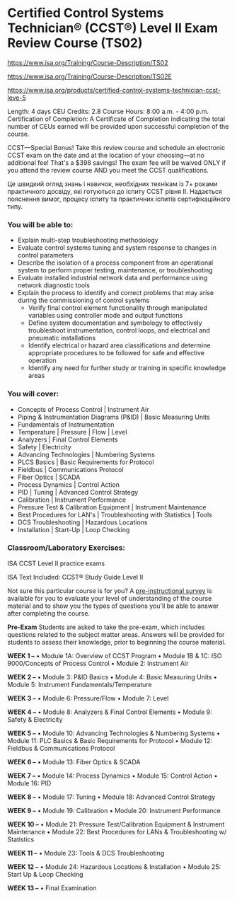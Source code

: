 # Certified Control Systems Technician® (CCST®) Level II Exam Review Course (TS02)

https://www.isa.org/Training/Course-Description/TS02

https://www.isa.org/Training/Course-Description/TS02E

https://www.isa.org/products/certified-control-systems-technician-ccst-leve-5

Length: 4 days
CEU Credits: 2.8
Course Hours: 8:00 a.m. - 4:00 p.m.
Certification of Completion: A Certificate of  Completion indicating the total number of CEUs earned will be provided  upon successful completion of the course.

CCST—Special Bonus!
 Take this review course and schedule an electronic CCST exam on the date and at the location of your choosing—at no additional fee! That's a  $398 savings! The exam fee will be waived ONLY if you attend the review  course AND you meet the CCST qualifications.

Це швидкий огляд знань і навичок, необхідних технікам із 7+ роками практичного досвіду, які готуються до іспиту CCST рівня II. Надається пояснення вимог, процесу іспиту та практичних іспитів сертифікаційного типу.

### You will be able to:

- Explain multi-step troubleshooting methodology
- Evaluate control systems tuning and system response to changes in control parameters 
- Describe the isolation of a process component from an operational  system to perform proper testing, maintenance, or troubleshooting
- Evaluate installed industrial network data and performance using network diagnostic tools
- Explain the process to identify and correct problems that may arise during the commissioning of control systems 
  - Verify final control element functionality through manipulated variables using controller mode and output functions
  - Define system documentation and symbology to effectively  troubleshoot instrumentation, control loops, and electrical and  pneumatic installations
  - Identify electrical or hazard area classifications and determine  appropriate procedures to be followed for safe and effective operation
  - Identify any need for further study or training in specific knowledge areas

### You will cover:

- Concepts of Process Control | Instrument Air
- Piping & Instrumentation Diagrams (P&ID) | Basic Measuring Units
- Fundamentals of Instrumentation
- Temperature | Pressure | Flow | Level
- Analyzers | Final Control Elements
- Safety | Electricity
- Advancing Technologies | Numbering Systems
- PLCS Basics | Basic Requirements for Protocol
- Fieldbus | Communications Protocol
- Fiber Optics | SCADA
- Process Dynamics | Control Action
- PID | Tuning | Advanced Control Strategy
- Calibration | Instrument Performance
- Pressure Test & Calibration Equipment | Instrument Maintenance
- Best Procedures for LAN's | Troubleshooting with Statistics | Tools
- DCS Troubleshooting | Hazardous Locations
- Installation | Start-Up | Loop Checking

### Classroom/Laboratory Exercises:

ISA CCST Level II practice exams

ISA Text Included:
 CCST® Study Guide Level II
 
 Not sure this particular course is for you?
 A [pre-instructional survey](https://www.isa.org/getmedia/93880d38-a514-41d3-b0d1-f15e02bec656/TS02-v1-2-pre.pdf) is available for you to evaluate your level of understanding of the course material and to show you the types of questions you'll be able to  answer after completing the course.

**Pre-Exam**
 Students are asked to take the pre-exam, which includes questions  related to the subject matter areas. Answers will be provided for  students to assess their knowledge, prior to beginning the course  material.

**WEEK 1 –**
 •   Module 1A: Overview of CCST Program
 •   Module 1B & 1C: ISO 9000/Concepts of Process Control
 •   Module 2: Instrument Air

**WEEK 2 –** 
 •   Module 3: P&ID Basics
 •   Module 4: Basic Measuring Units
 •   Module 5: Instrument Fundamentals/Temperature

**WEEK 3 –**
 •   Module 6: Pressure/Flow
 •   Module 7: Level

**WEEK 4 –**
 •   Module 8: Analyzers & Final Control Elements
 •   Module 9: Safety & Electricity

**WEEK 5 –**
 •   Module 10: Advancing Technologies & Numbering Systems
 •   Module 11: PLC Basics & Basic Requirements for Protocol
 •   Module 12: Fieldbus & Communications Protocol

**WEEK 6 –**
 •   Module 13: Fiber Optics & SCADA

**WEEK 7 –**
 •   Module 14: Process Dynamics
 •   Module 15: Control Action
 •   Module 16: PID

**WEEK 8 –**
 •   Module 17: Tuning
 •   Module 18: Advanced Control Strategy

**WEEK 9 –**
 •   Module 19: Calibration
 •   Module 20: Instrument Performance

**WEEK 10 –** 
 •   Module 21: Pressure Test/Calibration Equipment & Instrument Maintenance
 •   Module 22: Best Procedures for LANs & Troubleshooting w/ Statistics

**WEEK 11 –** 
 •   Module 23: Tools & DCS Troubleshooting

**WEEK 12 –** 
 •   Module 24: Hazardous Locations & Installation
 •   Module 25: Start Up & Loop Checking

**WEEK 13 –**
 •   Final Examination